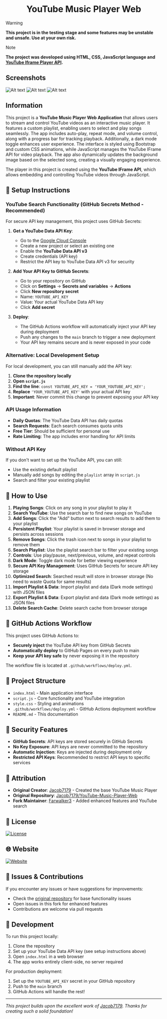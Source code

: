 <h1 align="center">YouTube Music Player Web</h1>

> [!WARNING]
> **This project is in the testing stage and some features may be unstable and unsafe. Use at your own risk.**

> [!NOTE]
> **The project was developed using HTML, CSS, JavaScript language and [YouTube Iframe Player API](https://developers.google.com/youtube/iframe_api_reference).**

## Screenshots
![Alt text](resource/image/1.png)
![Alt text](resource/image/2.png)
![Alt text](resource/image/3.png)

## Information

This project is a **YouTube Music Player Web Application** that allows users to stream and control YouTube videos as an interactive music player. It features a custom playlist, enabling users to select and play songs seamlessly. The app includes auto-play, repeat mode, and volume control, along with a progress bar for tracking playback. Additionally, a dark mode toggle enhances user experience. The interface is styled using Bootstrap and custom CSS animations, while JavaScript manages the YouTube IFrame API for video playback. The app also dynamically updates the background image based on the selected song, creating a visually engaging experience.

The player in this project is created using the **YouTube IFrame API**, which allows embedding and controlling YouTube videos through JavaScript.

## 🚀 Setup Instructions

### YouTube Search Functionality (GitHub Secrets Method - Recommended)

For secure API key management, this project uses GitHub Secrets:

1. **Get a YouTube Data API Key**:
   - Go to the [Google Cloud Console](https://console.cloud.google.com/)
   - Create a new project or select an existing one
   - Enable the **YouTube Data API v3**
   - Create credentials (API key)
   - Restrict the API key to YouTube Data API v3 for security

2. **Add Your API Key to GitHub Secrets**:
   - Go to your repository on GitHub
   - Click on **Settings** → **Secrets and variables** → **Actions**
   - Click **New repository secret**
   - Name: `YOUTUBE_API_KEY`
   - Value: Your actual YouTube Data API key
   - Click **Add secret**

3. **Deploy**:
   - The GitHub Actions workflow will automatically inject your API key during deployment
   - Push any changes to the `main` branch to trigger a new deployment
   - Your API key remains secure and is never exposed in your code

### Alternative: Local Development Setup

For local development, you can still manually add the API key:

1. **Clone the repository locally**
2. **Open `script.js`**
3. **Find the line**: `const YOUTUBE_API_KEY = 'YOUR_YOUTUBE_API_KEY';`
4. **Replace** `'YOUR_YOUTUBE_API_KEY'` with your actual API key
5. **Important**: Never commit this change to prevent exposing your API key

### API Usage Information

- **Daily Quotas**: The YouTube Data API has daily quotas
- **Search Requests**: Each search consumes quota units
- **Free Tier**: Should be sufficient for personal use
- **Rate Limiting**: The app includes error handling for API limits

### Without API Key

If you don't want to set up the YouTube API, you can still:
- Use the existing default playlist
- Manually add songs by editing the `playlist` array in `script.js`
- Search and filter your existing playlist

## 🎵 How to Use

1. **Playing Songs**: Click on any song in your playlist to play it
2. **Search YouTube**: Use the search bar to find new songs on YouTube
3. **Add Songs**: Click the "Add" button next to search results to add them to your playlist
4. **Persistent Playlist**: Your playlist is saved in browser storage and persists across sessions
5. **Remove Songs**: Click the trash icon next to songs in your playlist to remove them
6. **Search Playlist**: Use the playlist search bar to filter your existing songs
7. **Controls**: Use play/pause, next/previous, volume, and repeat controls
8. **Dark Mode**: Toggle dark mode for better viewing experience
9. **Secure API Key Management**: Uses GitHub Secrets for secure API key storage
10. **Optimized Search**: Searched result will store in browser storage (No need to waste Quota for same results)
11. **Import Playlist & Data**: Import playlist and data (Dark mode settings) with JSON files
12. **Export Playlist & Data**: Export playlist and data (Dark mode settings) as JSON files
13. **Delete Search Cache**: Delete search cache from browser storage

## 🔧 GitHub Actions Workflow

This project uses GitHub Actions to:
- **Securely inject** the YouTube API key from GitHub Secrets
- **Automatically deploy** to GitHub Pages on every push to main
- **Keep your API key safe** by never exposing it in the repository

The workflow file is located at `.github/workflows/deploy.yml`.

## 📁 Project Structure

- `index.html` - Main application interface
- `script.js` - Core functionality and YouTube integration
- `style.css` - Styling and animations
- `.github/workflows/deploy.yml` - GitHub Actions deployment workflow
- `README.md` - This documentation

## 🔐 Security Features

- **GitHub Secrets**: API keys are stored securely in GitHub Secrets
- **No Key Exposure**: API keys are never committed to the repository
- **Automatic Injection**: Keys are injected during deployment only
- **Restricted API Keys**: Recommended to restrict API keys to specific services

## 🤝 Attribution

- **Original Creator**: [Jacob7179](https://github.com/Jacob7179) - Created the base YouTube Music Player
- **Original Repository**: [Jacob7179/YouTube-Music-Player-Web](https://github.com/Jacob7179/YouTube-Music-Player-Web)
- **Fork Maintainer**: [Farwalker3](https://github.com/Farwalker3) - Added enhanced features and YouTube search

## 📄 License

[![License](https://img.shields.io/github/license/Jacob7179/YouTube-Music-Player-Web?logo=github&style=for-the-badge)](LICENSE)

## 🌐 Website
[![Website](https://img.shields.io/badge/Website-Visit-blue?style=for-the-badge&logo=internet-explorer)](https://jacob7179.github.io/YouTube-Music-Player-Web/)

## 🐛 Issues & Contributions

If you encounter any issues or have suggestions for improvements:
- Check the [original repository](https://github.com/Jacob7179/YouTube-Music-Player-Web) for base functionality issues
- Open issues in this fork for enhanced features
- Contributions are welcome via pull requests

## 🔧 Development

To run this project locally:
1. Clone the repository
2. Set up your YouTube Data API key (see setup instructions above)
3. Open `index.html` in a web browser
4. The app works entirely client-side, no server required

For production deployment:
1. Set up the `YOUTUBE_API_KEY` secret in your GitHub repository
2. Push to the `main` branch
3. GitHub Actions will handle the rest!

---

*This project builds upon the excellent work of [Jacob7179](https://github.com/Jacob7179). Thanks for creating such a solid foundation!*